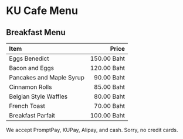 # KU Cafe Menu

## Breakfast Menu

| Item                                   | Price |
|:---------------------------------------|------:|
| Eggs Benedict                            |  150.00 Baht |
| Bacon and Eggs                           |  120.00 Baht |
| Pancakes and Maple Syrup                            |  90.00 Baht |
| Cinnamon Rolls                            |  85.00 Baht |
| Belgian Style Waffles                            |  80.00 Baht |
| French Toast                            |  70.00 Baht |
| Breakfast Parfait                           |  100.00 Baht |

We accept PromptPay, KUPay, Alipay, and cash. Sorry, no credit cards.
